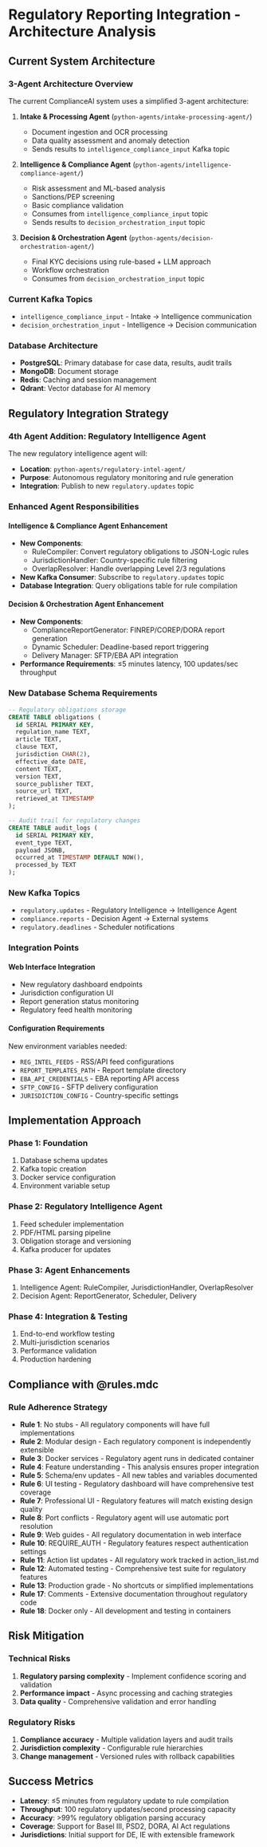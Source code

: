 # Regulatory Reporting Integration - Architecture Analysis

## Current System Architecture

### 3-Agent Architecture Overview
The current ComplianceAI system uses a simplified 3-agent architecture:

1. **Intake & Processing Agent** (`python-agents/intake-processing-agent/`)
   - Document ingestion and OCR processing
   - Data quality assessment and anomaly detection
   - Sends results to `intelligence_compliance_input` Kafka topic

2. **Intelligence & Compliance Agent** (`python-agents/intelligence-compliance-agent/`)
   - Risk assessment and ML-based analysis
   - Sanctions/PEP screening
   - Basic compliance validation
   - Consumes from `intelligence_compliance_input` topic
   - Sends results to `decision_orchestration_input` topic

3. **Decision & Orchestration Agent** (`python-agents/decision-orchestration-agent/`)
   - Final KYC decisions using rule-based + LLM approach
   - Workflow orchestration
   - Consumes from `decision_orchestration_input` topic

### Current Kafka Topics
- `intelligence_compliance_input` - Intake → Intelligence communication
- `decision_orchestration_input` - Intelligence → Decision communication

### Database Architecture
- **PostgreSQL**: Primary database for case data, results, audit trails
- **MongoDB**: Document storage
- **Redis**: Caching and session management
- **Qdrant**: Vector database for AI memory

## Regulatory Integration Strategy

### 4th Agent Addition: Regulatory Intelligence Agent
The new regulatory intelligence agent will:
- **Location**: `python-agents/regulatory-intel-agent/`
- **Purpose**: Autonomous regulatory monitoring and rule generation
- **Integration**: Publish to new `regulatory.updates` topic

### Enhanced Agent Responsibilities

#### Intelligence & Compliance Agent Enhancement
- **New Components**:
  - RuleCompiler: Convert regulatory obligations to JSON-Logic rules
  - JurisdictionHandler: Country-specific rule filtering
  - OverlapResolver: Handle overlapping Level 2/3 regulations
- **New Kafka Consumer**: Subscribe to `regulatory.updates` topic
- **Database Integration**: Query obligations table for rule compilation

#### Decision & Orchestration Agent Enhancement
- **New Components**:
  - ComplianceReportGenerator: FINREP/COREP/DORA report generation
  - Dynamic Scheduler: Deadline-based report triggering
  - Delivery Manager: SFTP/EBA API integration
- **Performance Requirements**: ≤5 minutes latency, 100 updates/sec throughput

### New Database Schema Requirements
```sql
-- Regulatory obligations storage
CREATE TABLE obligations (
  id SERIAL PRIMARY KEY,
  regulation_name TEXT,
  article TEXT,
  clause TEXT,
  jurisdiction CHAR(2),
  effective_date DATE,
  content TEXT,
  version TEXT,
  source_publisher TEXT,
  source_url TEXT,
  retrieved_at TIMESTAMP
);

-- Audit trail for regulatory changes
CREATE TABLE audit_logs (
  id SERIAL PRIMARY KEY,
  event_type TEXT,
  payload JSONB,
  occurred_at TIMESTAMP DEFAULT NOW(),
  processed_by TEXT
);
```

### New Kafka Topics
- `regulatory.updates` - Regulatory Intelligence → Intelligence Agent
- `compliance.reports` - Decision Agent → External systems
- `regulatory.deadlines` - Scheduler notifications

### Integration Points

#### Web Interface Integration
- New regulatory dashboard endpoints
- Jurisdiction configuration UI
- Report generation status monitoring
- Regulatory feed health monitoring

#### Configuration Requirements
New environment variables needed:
- `REG_INTEL_FEEDS` - RSS/API feed configurations
- `REPORT_TEMPLATES_PATH` - Report template directory
- `EBA_API_CREDENTIALS` - EBA reporting API access
- `SFTP_CONFIG` - SFTP delivery configuration
- `JURISDICTION_CONFIG` - Country-specific settings

## Implementation Approach

### Phase 1: Foundation
1. Database schema updates
2. Kafka topic creation
3. Docker service configuration
4. Environment variable setup

### Phase 2: Regulatory Intelligence Agent
1. Feed scheduler implementation
2. PDF/HTML parsing pipeline
3. Obligation storage and versioning
4. Kafka producer for updates

### Phase 3: Agent Enhancements
1. Intelligence Agent: RuleCompiler, JurisdictionHandler, OverlapResolver
2. Decision Agent: ReportGenerator, Scheduler, Delivery

### Phase 4: Integration & Testing
1. End-to-end workflow testing
2. Multi-jurisdiction scenarios
3. Performance validation
4. Production hardening

## Compliance with @rules.mdc

### Rule Adherence Strategy
- **Rule 1**: No stubs - All regulatory components will have full implementations
- **Rule 2**: Modular design - Each regulatory component is independently extensible
- **Rule 3**: Docker services - Regulatory agent runs in dedicated container
- **Rule 4**: Feature understanding - This analysis ensures proper integration
- **Rule 5**: Schema/env updates - All new tables and variables documented
- **Rule 6**: UI testing - Regulatory dashboard will have comprehensive test coverage
- **Rule 7**: Professional UI - Regulatory features will match existing design quality
- **Rule 8**: Port conflicts - Regulatory agent will use automatic port resolution
- **Rule 9**: Web guides - All regulatory documentation in web interface
- **Rule 10**: REQUIRE_AUTH - Regulatory features respect authentication settings
- **Rule 11**: Action list updates - All regulatory work tracked in action_list.md
- **Rule 12**: Automated testing - Comprehensive test suite for regulatory features
- **Rule 13**: Production grade - No shortcuts or simplified implementations
- **Rule 17**: Comments - Extensive documentation throughout regulatory code
- **Rule 18**: Docker only - All development and testing in containers

## Risk Mitigation

### Technical Risks
1. **Regulatory parsing complexity** - Implement confidence scoring and validation
2. **Performance impact** - Async processing and caching strategies
3. **Data quality** - Comprehensive validation and error handling

### Regulatory Risks
1. **Compliance accuracy** - Multiple validation layers and audit trails
2. **Jurisdiction complexity** - Configurable rule hierarchies
3. **Change management** - Versioned rules with rollback capabilities

## Success Metrics
- **Latency**: ≤5 minutes from regulatory update to rule compilation
- **Throughput**: 100 regulatory updates/second processing capacity
- **Accuracy**: >99% regulatory obligation parsing accuracy
- **Coverage**: Support for Basel III, PSD2, DORA, AI Act regulations
- **Jurisdictions**: Initial support for DE, IE with extensible framework
